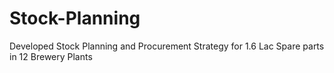 # Stock-Planning
Developed Stock Planning and Procurement Strategy for 1.6 Lac Spare parts in 12 Brewery Plants
